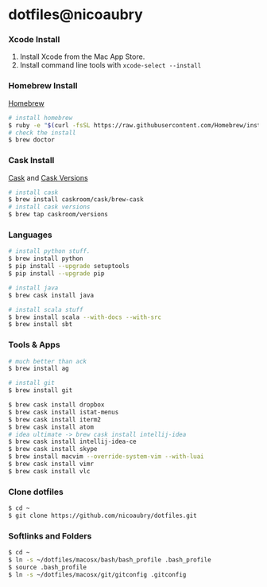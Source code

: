 # dotfiles@nicoaubry

### Xcode Install

1. Install Xcode from the Mac App Store.
2. Install command line tools with `xcode-select --install`

### Homebrew Install

[Homebrew](http://brew.sh)

```bash
# install homebrew
$ ruby -e "$(curl -fsSL https://raw.githubusercontent.com/Homebrew/install/master/install)"
# check the install
$ brew doctor
```

### Cask Install

[Cask](http://caskroom.io) and [Cask Versions](https://github.com/caskroom/homebrew-versions)

```bash
# install cask
$ brew install caskroom/cask/brew-cask
# install cask versions
$ brew tap caskroom/versions
```

### Languages

```bash
# install python stuff.
$ brew install python
$ pip install --upgrade setuptools
$ pip install --upgrade pip

# install java
$ brew cask install java

# install scala stuff
$ brew install scala --with-docs --with-src
$ brew install sbt
```

### Tools & Apps

```bash
# much better than ack
$ brew install ag

# install git
$ brew install git

$ brew cask install dropbox
$ brew cask install istat-menus
$ brew cask install iterm2
$ brew cask install atom
# idea ultimate -> brew cask install intellij-idea
$ brew cask install intellij-idea-ce
$ brew cask install skype
$ brew install macvim --override-system-vim --with-luai
$ brew cask install vimr
$ brew cask install vlc
```

### Clone dotfiles

```bash
$ cd ~
$ git clone https://github.com/nicoaubry/dotfiles.git
```

### Softlinks and Folders
```bash
$ cd ~
$ ln -s ~/dotfiles/macosx/bash/bash_profile .bash_profile
$ source .bash_profile
$ ln -s ~/dotfiles/macosx/git/gitconfig .gitconfig
```
